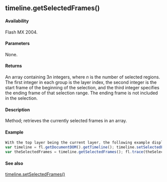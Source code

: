 ## timeline.getSelectedFrames()

#### Availability

Flash MX 2004.

#### Parameters

None.

#### Returns

An array containing 3*n* integers, where *n* is the number of selected regions. The first integer in each group is the layer index, the second integer is the start frame of the beginning of the selection, and the third integer specifies the ending frame of that selection range. The ending frame is not included in the selection.

#### Description

Method; retrieves the currently selected frames in an array.

#### Example

```javascript
With the top layer being the current layer, the following example displays 0,5,10,0,20,25 in the Output panel:
var timeline = fl.getDocumentDOM().getTimeline(); timeline.setSelectedFrames(5,10); timeline.setSelectedFrames(20,25,false);
var theSelectedFrames = timeline.getSelectedFrames(); fl.trace(theSelectedFrames);

```
#### See also

[timeline.setSelectedFrames()](#!AdobeDocs/developers-animatesdk-docs/master/Timeline_object/timeli46.md)
